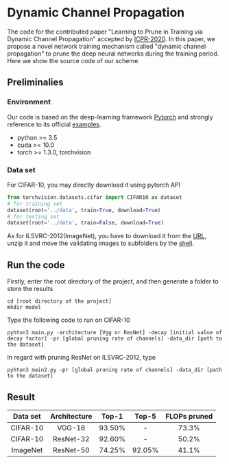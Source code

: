 # Dynamic Channel Propagation
The code for the contributed paper "Learning to Prune in Training via Dynamic Channel Propagation" accepted by [ICPR-2020](https://www.micc.unifi.it/icpr2020/). In this paper, we propose a novel network training mechanism called "dynamic channel propagation" to prune the deep neural networks during the training period. Here we show the source code of our scheme.
## Preliminalies
### Environment
Our code is based on the deep-learning framework [Pytorch](https://pytorch.org/) and strongly reference to its official [examples](https://github.com/pytorch/examples). 
* python >= 3.5
* cuda >= 10.0
* torch >= 1.3.0, torchvision
### Data set
For CIFAR-10, you may directly download it using pytorch API
```python
from torchvision.datasets.cifar import CIFAR10 as dataset
# for training set
dataset(root='../data', train=True, download=True)
# for testing set
dataset(root='../data', train=False, download=True)
```
As for ILSVRC-2012(ImageNet), you have to download it from the [URL](http://image-net.org/challenges/LSVRC/2012/index), unzip it and move the validating images to subfolders by the [shell](https://raw.githubusercontent.com/soumith/imagenetloader.torch/master/valprep.sh).

## Run the code
Firstly, enter the root directory of the project, and then generate a folder to store the results
```
cd [root directory of the project]
mkdir model
```
Type the following code to run on CIFAR-10
```
pyhton3 main.py -architecture [Vgg or ResNet] -decay [initial value of decay factor] -pr [global pruning rate of channels] -data_dir [path to the dataset]
```
In regard with pruning ResNet on ILSVRC-2012, type
```
pyhton3 main2.py -pr [global pruning rate of channels] -data_dir [path to the dataset]
```
## Result
|Data set| Architecture|Top-1|Top-5|FLOPs pruned|
|:-:|:-:|:-:|:-:|:-:|
|CIFAR-10|VGG-16|93.50%|-|73.3%|
|CIFAR-10|ResNet-32|92.60%|-|50.2%|
|ImageNet|ResNet-50|74.25%|92.05%|41.1%|




